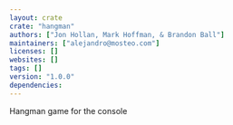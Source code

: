 ```yaml
---
layout: crate
crate: "hangman"
authors: ["Jon Hollan, Mark Hoffman, & Brandon Ball"]
maintainers: ["alejandro@mosteo.com"]
licenses: []
websites: []
tags: []
version: "1.0.0"
dependencies: 
---
```

Hangman game for the console

